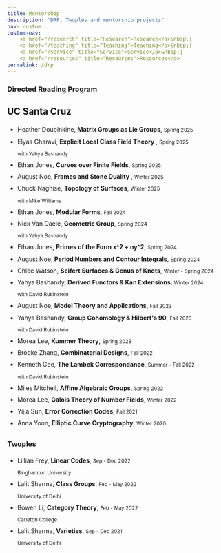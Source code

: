 ```yaml
---
title: Mentorship
description: "DRP, Twoples and mentorship projects"
nav: custom
custom-nav: 
    <a href="/research" title="Research">Research</a>&nbsp;|
    <a href="/teaching" title="Teaching">Teaching</a>&nbsp;|
    <a href="/service" title="Service">Service</a>&nbsp;|
    <a href="/resources" title="Resources">Resources</a>
permalink: /drp
---
```


<!-- ### UC Santa Cruz -->

<h3>Directed Reading Program</h3>
<h2>UC Santa Cruz</h2>
<ul style="line-height:180%">

<li> Heather Doubinkine, <b>Matrix Groups as Lie Groups</b>, <small>Spring 2025</small></li>

<li> Elyas Gharavi, <b>Explicit Local Class Field Theory </b>, <small>Spring 2025</small><br>
    <small>with Yahya Bashandy</small></li>

<li> Ethan Jones, <b>Curves over Finite Fields</b>, <small>Spring 2025</small></li>

<li> August Noe, <b>Frames and Stone Duality </b>, <small>Winter 2025</small></li>

<li> Chuck Naghise, <b>Topology of Surfaces</b>, <small>Winter 2025</small><br>
    <small>with Mike Williams</small></li>

<li> Ethan Jones, <b>Modular Forms</b>, <small>Fall 2024</small></li>

<li> Nick Van Daele, <b>Geometric Group</b>, <small>Spring 2024</small><br>
    <small>with Yahya Bashandy</small></li>

<li> Ethan Jones, <b>Primes of the Form x^2 + ny^2</b>, <small>Spring 2024</small></li>

<li> August Noe, <b>Period Numbers and Contour Integrals</b>, <small>Spring 2024</small></li>

<li> Chloe Watson, <b>Seifert Surfaces & Genus of Knots</b>, <small>Winter - Spring 2024</small></li>

<li> Yahya Bashandy, <b>Derived Functors & Kan Extensions</b>, <small>Winter 2024</small><br>
    <small>with David Rubinstein</small></li>

<li> August Noe, <b>Model Theory and Applications</b>, <small>Fall 2023</small></li>

<li> Yahya Bashandy, <b>Group Cohomology & Hilbert's 90</b>, <small>Fall 2023</small><br>
    <small>with David Rubinstein</small></li>

<li> Morea Lee, <b>Kummer Theory</b>, <small>Spring 2023</small></li>

<li> Brooke Zhang, <b>Combinatorial Designs</b>, <small>Fall 2022</small></li>

<li> Kenneth Gee, <b>The Lambek Correspondance</b>, <small>Summer - Fall 2022</small><br>
    <small>with David Rubinstein</small></li>

<li> Miles Mitchell, <b>Affine Algebraic Groups</b>, <small>Spring 2022</small></li>

<li> Morea Lee, <b>Galois Theory of Number Fields</b>, <small>Winter 2022</small></li>

<li> Yijia Sun, <b>Error Correction Codes</b>, <small>Fall 2021</small></li>

<li> Anna Yoon, <b>Elliptic Curve Cryptography</b>, <small>Winter 2020</small></li>

</ul>

<h3><a href="https://sites.google.com/view/twoples/home" style="text-decoration:none">Twoples</a></h3>
<ul style="line-height:180%">

<li> Lillian Frey, <b>Linear Codes</b>, <small>Sep - Dec 2022</small><br>
    <small>Binghamton University</small></li>

<li> Lalit Sharma, <b>Class Groups</b>, <small>Feb - May 2022</small><br>
    <small>University of Delhi</small></li>

<li> Bowen Li, <b>Category Theory</b>, <small>Feb - May 2022</small><br>
    <small>Carleton College</small></li>

<li> Lalit Sharma, <b>Varieties</b>, <small>Sep - Dec 2021</small><br>
    <small>University of Delhi</small></li>

</ul>